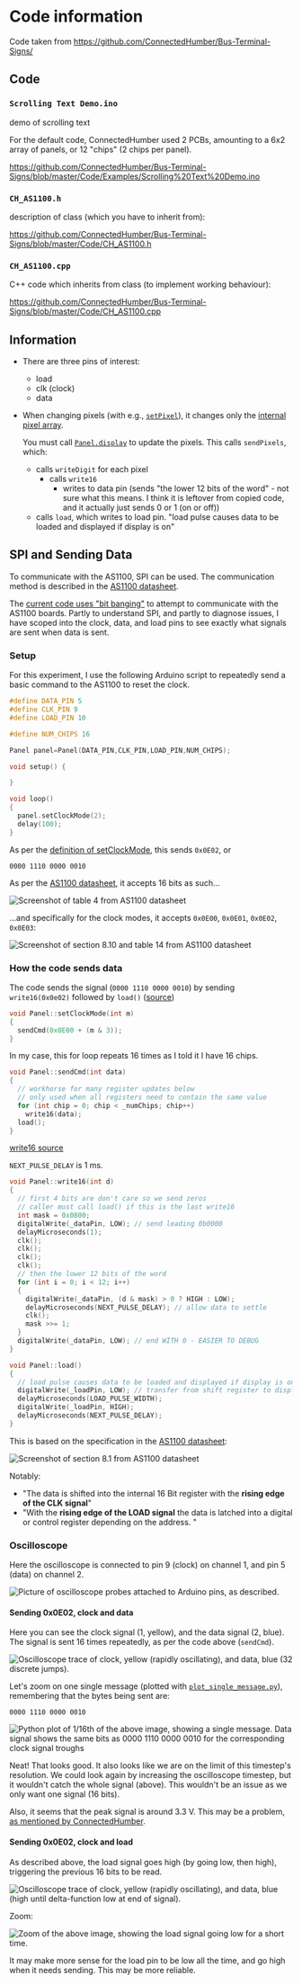 # Code information

Code taken from <https://github.com/ConnectedHumber/Bus-Terminal-Signs/>

## Code

### `Scrolling Text Demo.ino`

demo of scrolling text

For the default code, ConnectedHumber used 2 PCBs, amounting to a 6x2 array of panels, or 12 "chips" (2 chips per panel).

<https://github.com/ConnectedHumber/Bus-Terminal-Signs/blob/master/Code/Examples/Scrolling%20Text%20Demo.ino>

### `CH_AS1100.h`

description of class (which you have to inherit from):

<https://github.com/ConnectedHumber/Bus-Terminal-Signs/blob/master/Code/CH_AS1100.h>

### `CH_AS1100.cpp`

C++ code which inherits from class (to implement working behaviour):

<https://github.com/ConnectedHumber/Bus-Terminal-Signs/blob/master/Code/CH_AS1100.cpp>

## Information

- There are three pins of interest:
  - load
  - clk (clock)
  - data
- When changing pixels (with e.g., [`setPixel`]), it changes only the [internal pixel array].

  You must call [`Panel.display`] to update the pixels.
  This calls `sendPixels`, which:

  - calls `writeDigit` for each pixel
    - calls `write16`
      - writes to data pin (sends "the lower 12 bits of the word" - not sure what this means. I think it is leftover from copied code, and it actually just sends 0 or 1 (on or off))
  - calls `load`, which writes to load pin. "load pulse causes data to be loaded and displayed if display is on"

[`setPixel`]: https://github.com/ConnectedHumber/Bus-Terminal-Signs/blob/924d6c9f16a497d58154f33e4dc9a63ff28e7344/Code/CH_AS1100.cpp#L390-L404
[internal pixel array]: https://github.com/ConnectedHumber/Bus-Terminal-Signs/blob/924d6c9f16a497d58154f33e4dc9a63ff28e7344/Code/CH_AS1100.h#L67
[`Panel.display`]: https://github.com/ConnectedHumber/Bus-Terminal-Signs/blob/924d6c9f16a497d58154f33e4dc9a63ff28e7344/Code/Examples/Scrolling%20Text%20Demo.ino#L71

## SPI and Sending Data

To communicate with the AS1100, SPI can be used. The communication method is described in the [AS1100 datasheet].

The [current code uses "bit banging"][bit banging] to attempt to communicate with the AS1100 boards. Partly to understand SPI, and partly to diagnose issues, I have scoped into the clock, data, and load pins to see exactly what signals are sent when data is sent.

### Setup

For this experiment, I use the following Arduino script to repeatedly send a basic command to the AS1100 to reset the clock.

```c
#define DATA_PIN 5
#define CLK_PIN 9
#define LOAD_PIN 10

#define NUM_CHIPS 16

Panel panel=Panel(DATA_PIN,CLK_PIN,LOAD_PIN,NUM_CHIPS);

void setup() {

}

void loop()
{
  panel.setClockMode(2);
  delay(100);
}
```

As per the [definition of setClockMode][setClockMode], this sends `0x0E02`, or

```binary
0000 1110 0000 0010
```

As per the [AS1100 datasheet], it accepts 16 bits as such...

![Screenshot of table 4 from AS1100 datasheet](images/AS1100-datasheet_serial-data-format.png)

...and specifically for the clock modes, it accepts `0x0E00`, `0x0E01`, `0x0E02`, `0x0E03`:

![Screenshot of section 8.10 and table 14 from AS1100 datasheet](images/AS1100-datasheet_reset-and-internal-clock-register.png)

[setClockMode]: https://github.com/ConnectedHumber/Bus-Terminal-Signs/blob/e6338adccdb4e44680c86468fa18fadd92395694/Code/CH_AS1100.cpp#L486-L495
[bit banging]: https://github.com/ConnectedHumber/Bus-Terminal-Signs/blob/master/Code/README.md
[AS1100 datasheet]: https://github.com/ConnectedHumber/Bus-Terminal-Signs/blob/master/Datasheets/AS1100_DS000273_1-00.pdf

### How the code sends data

The code sends the signal (`0000 1110 0000 0010`) by sending `write16(0x0e02)` followed by `load()` ([source][sendCmd])

```c++
void Panel::setClockMode(int m)
{
  sendCmd(0x0E00 + (m & 3));
}
```

In my case, this for loop repeats 16 times as I told it I have 16 chips.

```c++
void Panel::sendCmd(int data)
{
  // workhorse for many register updates below
  // only used when all registers need to contain the same value
  for (int chip = 0; chip < _numChips; chip++)
    write16(data);
  load();
}
```

[write16 source][write16]

`NEXT_PULSE_DELAY` is 1 ms.

```c++
void Panel::write16(int d)
{
  // first 4 bits are don't care so we send zeros
  // caller must call load() if this is the last write16
  int mask = 0x0800;
  digitalWrite(_dataPin, LOW); // send leading 0b0000
  delayMicroseconds(1);
  clk();
  clk();
  clk();
  clk();
  // then the lower 12 bits of the word
  for (int i = 0; i < 12; i++)
  {
    digitalWrite(_dataPin, (d & mask) > 0 ? HIGH : LOW);
    delayMicroseconds(NEXT_PULSE_DELAY); // allow data to settle
    clk();
    mask >>= 1;
  }
  digitalWrite(_dataPin, LOW); // end WITH 0 - EASIER TO DEBUG
}
```

```c++
void Panel::load()
{
  // load pulse causes data to be loaded and displayed if display is on
  digitalWrite(_loadPin, LOW); // transfer from shift register to display drivers buffer
  delayMicroseconds(LOAD_PULSE_WIDTH);
  digitalWrite(_loadPin, HIGH);
  delayMicroseconds(NEXT_PULSE_DELAY);
}
```

This is based on the specification in the [AS1100 datasheet]:

![Screenshot of section 8.1 from AS1100 datasheet](images/AS1100-datasheet_serial-addressing-modes.png)

Notably:

- "The data is shifted into the
internal 16 Bit register with the **rising edge of the CLK signal**"
- "With the **rising edge of the LOAD signal** the data is latched into a digital or control
register depending on the address. "

[sendCmd]: https://github.com/ConnectedHumber/Bus-Terminal-Signs/blob/e6338adccdb4e44680c86468fa18fadd92395694/Code/CH_AS1100.cpp#L477-L484
[write16]: https://github.com/ConnectedHumber/Bus-Terminal-Signs/blob/e6338adccdb4e44680c86468fa18fadd92395694/Code/CH_AS1100.cpp#L216-L236

### Oscilloscope

Here the oscilloscope is connected to pin 9 (clock) on channel 1, and pin 5 (data) on channel 2.

![Picture of oscilloscope probes attached to Arduino pins, as described.](images/oscilloscope_attached_to_arduino.png)

#### Sending 0x0E02, clock and data

Here you can see the clock signal (1, yellow), and the data signal (2, blue). The signal is sent 16 times repeatedly, as per the code above (`sendCmd`).

![Oscilloscope trace of clock, yellow (rapidly oscillating), and data, blue (32 discrete jumps).](./oscilloscope/send-0x0e00_1-clock_2-data_0/TEK.BMP)

Let's zoom on one single message (plotted with [`plot_single_message.py`](./oscilloscope/plot_single_message.py)), remembering that the bytes being sent are:

```binary
0000 1110 0000 0010
```

![Python plot of 1/16th of the above image, showing a single message. Data signal shows the same bits as 0000 1110 0000 0010 for the corresponding clock signal troughs](./oscilloscope/single_message.png)

Neat! That looks good. It also looks like we are on the limit of this timestep's resolution. We could look again by increasing the oscilloscope timestep, but it wouldn't catch the whole signal (above). This wouldn't be an issue as we only want one signal (16 bits).

Also, it seems that the peak signal is around 3.3 V. This may be a problem, [as mentioned by ConnectedHumber][arduino driving].

[arduino driving]: https://github.com/ConnectedHumber/Bus-Terminal-Signs/blob/master/Hardware.md#using-an-arduino-to-drive-the-panels

#### Sending 0x0E02, clock and load

As described above, the load signal goes high (by going low, then high), triggering the previous 16 bits to be read.

![Oscilloscope trace of clock, yellow (rapidly oscillating), and data, blue (high until delta-function low at end of signal).](./oscilloscope/send-0x0e00_1-clock_2-load_0/TEK.BMP)

Zoom:

![Zoom of the above image, showing the load signal going low for a short time.](./oscilloscope/send-0x0e00_1-clock_2-load_1/TEK.BMP)

It may make more sense for the load pin to be low all the time, and go high when it needs sending. This may be more reliable.
